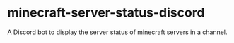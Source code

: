 # minecraft-server-status-discord
A Discord bot to display the server status of minecraft servers in a channel. 
